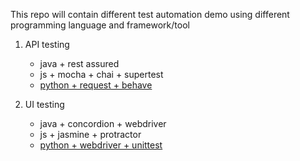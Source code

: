 This repo will contain different test automation demo using different programming language and framework/tool


1. API testing
   * java + rest assured
   * js + mocha + chai + supertest
   * [python + request + behave](https://github.com/DanteYu/Test_Automation_Demo/tree/master/UITesting/python_behave)


2. UI testing
   * java + concordion + webdriver
   * js + jasmine + protractor
   * [python + webdriver + unittest](https://github.com/DanteYu/Test_Automation_Demo/tree/master/UITesting/python_webdriver_unittest)
